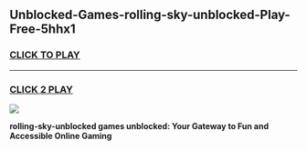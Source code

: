 
## Unblocked-Games-rolling-sky-unblocked-Play-Free-5hhx1
<h3>
<a href="https://premium76.site?title=rolling-sky-unblocked&ref=23A">CLICK TO PLAY</a></h3>
<hr>

<h3>
<a href="https://premium76.site?title=rolling-sky-unblocked&ref=23A">CLICK 2 PLAY</a>
  
</h3>

<a href="https://premium76.site?title=rolling-sky-unblocked&ref=23A"><img src="https://clearcache.store/games.png"></a>


**rolling-sky-unblocked games unblocked: Your Gateway to Fun and Accessible Online Gaming**

